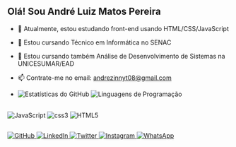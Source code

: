 ## Olá! Sou André Luiz Matos Pereira


- 🔭 Atualmente, estou estudando front-end usando HTML/CSS/JavaScript
- 📌 Estou cursando Técnico em Informática no SENAC
- 📌 Estou cursando também Análise de Desenvolvimento de Sistemas na UNICESUMAR/EAD
- 📫 Contrate-me no email: andrezinnyt08@gmail.com

- <div>
    <a href-"https://github.com/drezinnxs10">
   <img src="https://github-readme-stats.vercel.app/api?username=drezinnxs10&show_icons=true&theme=dark" alt="Estatísticas do GitHub" />
   <img src="https://github-readme-stats.vercel.app/api/top-langs/?username=drezinnxs10&layout=compact&theme=dark" alt="Linguagens de Programação" />
</div>
<div style="display: incline_block"><br>
<img src="https://img.shields.io/badge/JavaScript-333333?style=for-the-badge&logo=javascript&logoColor=F7DF1E" alt="JavaScript" />
<img src="https://img.shields.io/badge/css3-3776AB?style=for-the-badge&logo=css3&logoColor=FFD43B" alt="css3" />
<img src="https://img.shields.io/badge/HTML5-E34F26?style=for-the-badge&logo=html5&logoColor=FFFFFF" alt="HTML5" />
</div>

##
<div>
<a href="https://github.com/drezinnxs10" target="_blank">
    <img src="https://img.icons8.com/ios-filled/50/000000/github.png" alt="GitHub" />
</a>
<a href="https://www.linkedin.com/in/André Luiz Matos Pereira" target="_blank">
    <img src="https://img.icons8.com/ios-filled/50/000000/linkedin.png" alt="LinkedIn" />
</a>
<a href="https://twitter.com/@_drezinnxs10" target="_blank">
    <img src="https://img.icons8.com/ios-filled/50/000000/twitter.png" alt="Twitter" />
</a>
<a href="https://www.instagram.com/@_drezinnxs10" target="_blank">
    <img src="https://img.icons8.com/ios-filled/50/000000/instagram-new.png" alt="Instagram" />
  <a href="https://wa.me/11989795701" target="_blank">
    <img src="https://img.icons8.com/ios-filled/50/000000/whatsapp.png" alt="WhatsApp" />
</a>
</div>
          
          
  
          

